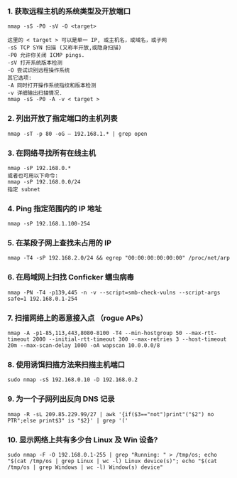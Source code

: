 ### 1. 获取远程主机的系统类型及开放端口
```
nmap -sS -P0 -sV -O <target>
```
```
这里的 < target > 可以是单一 IP, 或主机名，或域名，或子网
-sS TCP SYN 扫描 (又称半开放,或隐身扫描)
-P0 允许你关闭 ICMP pings.
-sV 打开系统版本检测
-O 尝试识别远程操作系统
其它选项:
-A 同时打开操作系统指纹和版本检测
-v 详细输出扫描情况.
nmap -sS -P0 -A -v < target >
```
### 2. 列出开放了指定端口的主机列表
```
nmap -sT -p 80 -oG – 192.168.1.* | grep open
```
### 3. 在网络寻找所有在线主机
```
nmap -sP 192.168.0.*
或者也可用以下命令:
nmap -sP 192.168.0.0/24
指定 subnet
```
### 4. Ping 指定范围内的 IP 地址
```
nmap -sP 192.168.1.100-254
```
### 5. 在某段子网上查找未占用的 IP
```
nmap -T4 -sP 192.168.2.0/24 && egrep "00:00:00:00:00:00" /proc/net/arp
```
### 6. 在局域网上扫找 Conficker 蠕虫病毒
```
nmap -PN -T4 -p139,445 -n -v --script=smb-check-vulns --script-args safe=1 192.168.0.1-254
```
### 7. 扫描网络上的恶意接入点 （rogue APs）
```
nmap -A -p1-85,113,443,8080-8100 -T4 --min-hostgroup 50 --max-rtt-timeout 2000 --initial-rtt-timeout 300 --max-retries 3 --host-timeout 20m --max-scan-delay 1000 -oA wapscan 10.0.0.0/8
```
### 8. 使用诱饵扫描方法来扫描主机端口
```
sudo nmap -sS 192.168.0.10 -D 192.168.0.2
```
### 9. 为一个子网列出反向 DNS 记录
```
nmap -R -sL 209.85.229.99/27 | awk '{if($3=="not")print"("$2") no PTR";else print$3" is "$2}' | grep '('
```
### 10. 显示网络上共有多少台 Linux 及 Win 设备?
```
sudo nmap -F -O 192.168.0.1-255 | grep "Running: " > /tmp/os; echo "$(cat /tmp/os | grep Linux | wc -l) Linux device(s)"; echo "$(cat /tmp/os | grep Windows | wc -l) Window(s) device"
```